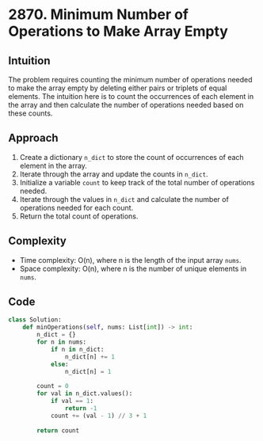 # 2870. Minimum Number of Operations to Make Array Empty

## Intuition
The problem requires counting the minimum number of operations needed to make the array empty by deleting either pairs or triplets of equal elements. The intuition here is to count the occurrences of each element in the array and then calculate the number of operations needed based on these counts.

## Approach
1. Create a dictionary `n_dict` to store the count of occurrences of each element in the array.
2. Iterate through the array and update the counts in `n_dict`.
3. Initialize a variable `count` to keep track of the total number of operations needed.
4. Iterate through the values in `n_dict` and calculate the number of operations needed for each count.
5. Return the total count of operations.

## Complexity
- Time complexity: O(n), where n is the length of the input array `nums`.
- Space complexity: O(n), where n is the number of unique elements in `nums`.

## Code
```python
class Solution:
    def minOperations(self, nums: List[int]) -> int:
        n_dict = {}
        for n in nums:
            if n in n_dict:
                n_dict[n] += 1
            else:
                n_dict[n] = 1
        
        count = 0 
        for val in n_dict.values():
            if val == 1:
                return -1  
            count += (val - 1) // 3 + 1
        
        return count
```
